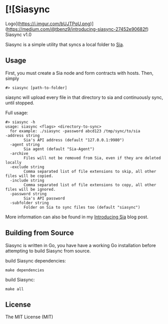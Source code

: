 # [![Siasync
Logo](https://i.imgur.com/bUJTPqU.png)](https://medium.com/@tbenz9/introducing-siasync-27452e90682f)
Siasync v1.0

Siasync is a simple utility that syncs a local folder to [Sia](https://gitlab.com/NebulousLabs/Sia).

## Usage

First, you must create a Sia node and form contracts with hosts. Then, simply

`#> siasync [path-to-folder]`

siasync will upload every file in that directory to sia and continuously sync, until stopped.

Full usage:
```
#> siasync -h
usage: siasync <flags> <directory-to-sync>
  for example: ./siasync -password abcd123 /tmp/sync/to/sia
-address string
        Sia's API address (default "127.0.0.1:9980")
  -agent string
        Sia agent (default "Sia-Agent")
  -archive
        Files will not be removed from Sia, even if they are deleted locally
  -exclude string
        Comma separated list of file extensions to skip, all other files will be copied.
  -include string
        Comma separated list of file extensions to copy, all other files will be ignored.
  -password string
        Sia's API password
  -subfolder string
        Folder on Sia to sync files too (default "siasync")
```
More information can also be found in my [Introducing
Sia](https://medium.com/@tbenz9/introducing-siasync-27452e90682f) blog post.

## Building from Source
Siasync is written in Go, you have have a working Go installation before
attempting to build Siasync from source.

build Siasync dependencies:

`make dependencies`

build Siasync:

`make all`

## License

The MIT License (MIT)
